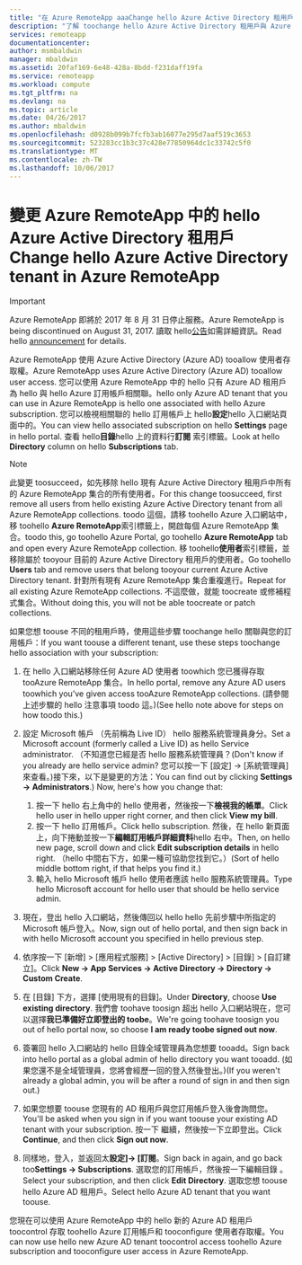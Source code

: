 ```yaml
---
title: "在 Azure RemoteApp aaaChange hello Azure Active Directory 租用戶 |Microsoft 文件"
description: "了解 toochange hello Azure Active Directory 租用戶與 Azure RemoteApp 的相關聯"
services: remoteapp
documentationcenter: 
author: msmbaldwin
manager: mbaldwin
ms.assetid: 20faf169-6e48-428a-8bdd-f231daff19fa
ms.service: remoteapp
ms.workload: compute
ms.tgt_pltfrm: na
ms.devlang: na
ms.topic: article
ms.date: 04/26/2017
ms.author: mbaldwin
ms.openlocfilehash: d0928b099b7fcfb3ab16077e295d7aaf519c3653
ms.sourcegitcommit: 523283cc1b3c37c428e77850964dc1c33742c5f0
ms.translationtype: MT
ms.contentlocale: zh-TW
ms.lasthandoff: 10/06/2017
---
```

# <a name="change-hello-azure-active-directory-tenant-in-azure-remoteapp"></a><span data-ttu-id="87eb9-103">變更 Azure RemoteApp 中的 hello Azure Active Directory 租用戶</span><span class="sxs-lookup"><span data-stu-id="87eb9-103">Change hello Azure Active Directory tenant in Azure RemoteApp</span></span>
> [!IMPORTANT]
> <span data-ttu-id="87eb9-104">Azure RemoteApp 即將於 2017 年 8 月 31 日停止服務。</span><span class="sxs-lookup"><span data-stu-id="87eb9-104">Azure RemoteApp is being discontinued on August 31, 2017.</span></span> <span data-ttu-id="87eb9-105">讀取 hello[公告](https://go.microsoft.com/fwlink/?linkid=821148)如需詳細資訊。</span><span class="sxs-lookup"><span data-stu-id="87eb9-105">Read hello [announcement](https://go.microsoft.com/fwlink/?linkid=821148) for details.</span></span>
> 
> 

<span data-ttu-id="87eb9-106">Azure RemoteApp 使用 Azure Active Directory (Azure AD) tooallow 使用者存取權。</span><span class="sxs-lookup"><span data-stu-id="87eb9-106">Azure RemoteApp uses Azure Active Directory (Azure AD) tooallow user access.</span></span> <span data-ttu-id="87eb9-107">您可以使用 Azure RemoteApp 中的 hello 只有 Azure AD 租用戶為 hello 與 hello Azure 訂用帳戶相關聯。</span><span class="sxs-lookup"><span data-stu-id="87eb9-107">hello only Azure AD tenant that you can use in Azure RemoteApp is hello one associated with hello Azure subscription.</span></span> <span data-ttu-id="87eb9-108">您可以檢視相關聯的 hello 訂用帳戶上 hello**設定**hello 入口網站頁面中的。</span><span class="sxs-lookup"><span data-stu-id="87eb9-108">You can view hello associated subscription on hello **Settings** page in hello portal.</span></span> <span data-ttu-id="87eb9-109">查看 hello**目錄**hello 上的資料行**訂閱** 索引標籤。</span><span class="sxs-lookup"><span data-stu-id="87eb9-109">Look at hello **Directory** column on hello **Subscriptions** tab.</span></span>

> [!NOTE]
> <span data-ttu-id="87eb9-110">此變更 toosucceed，如先移除 hello 現有 Azure Active Directory 租用戶中所有的 Azure RemoteApp 集合的所有使用者。</span><span class="sxs-lookup"><span data-stu-id="87eb9-110">For this change toosucceed, first remove all users from hello existing Azure Active Directory tenant from all Azure RemoteApp collections.</span></span> <span data-ttu-id="87eb9-111">toodo 這個，請移 toohello Azure 入口網站中，移 toohello **Azure RemoteApp**索引標籤上，開啟每個 Azure RemoteApp 集合。</span><span class="sxs-lookup"><span data-stu-id="87eb9-111">toodo this, go toohello Azure Portal, go toohello **Azure RemoteApp** tab and open every Azure RemoteApp collection.</span></span> <span data-ttu-id="87eb9-112">移 toohello**使用者**索引標籤，並移除屬於 tooyour 目前的 Azure Active Directory 租用戶的使用者。</span><span class="sxs-lookup"><span data-stu-id="87eb9-112">Go toohello **Users** tab and remove users that belong tooyour current Azure Active Directory tenant.</span></span> <span data-ttu-id="87eb9-113">針對所有現有 Azure RemoteApp 集合重複進行。</span><span class="sxs-lookup"><span data-stu-id="87eb9-113">Repeat for all existing Azure RemoteApp collections.</span></span> <span data-ttu-id="87eb9-114">不這麼做，就能 toocreate 或修補程式集合。</span><span class="sxs-lookup"><span data-stu-id="87eb9-114">Without doing this, you will not be able toocreate or patch collections.</span></span>
> 
> 

<span data-ttu-id="87eb9-115">如果您想 toouse 不同的租用戶時，使用這些步驟 toochange hello 關聯與您的訂用帳戶：</span><span class="sxs-lookup"><span data-stu-id="87eb9-115">If you want toouse a different tenant, use these steps toochange hello association with your subscription:</span></span>

1. <span data-ttu-id="87eb9-116">在 hello 入口網站移除任何 Azure AD 使用者 toowhich 您已獲得存取 tooAzure RemoteApp 集合。</span><span class="sxs-lookup"><span data-stu-id="87eb9-116">In hello portal, remove any Azure AD users toowhich you’ve given access tooAzure RemoteApp collections.</span></span> <span data-ttu-id="87eb9-117">(請參閱上述步驟的 hello 注意事項 toodo 這。)</span><span class="sxs-lookup"><span data-stu-id="87eb9-117">(See hello note above for steps on how toodo this.)</span></span>
2. <span data-ttu-id="87eb9-118">設定 Microsoft 帳戶 （先前稱為 Live ID） hello 服務系統管理員身分。</span><span class="sxs-lookup"><span data-stu-id="87eb9-118">Set a Microsoft account (formerly called a Live ID) as hello Service administrator.</span></span> <span data-ttu-id="87eb9-119">（不知道您已經是否 hello 服務系統管理員？</span><span class="sxs-lookup"><span data-stu-id="87eb9-119">(Don't know if you already are hello service admin?</span></span> <span data-ttu-id="87eb9-120">您可以按一下 [設定] -> [系統管理員] 來查看。)接下來，以下是變更的方法：</span><span class="sxs-lookup"><span data-stu-id="87eb9-120">You can find out by clicking **Settings -> Administrators**.) Now, here's how you change that:</span></span>
   
   1. <span data-ttu-id="87eb9-121">按一下 hello 右上角中的 hello 使用者，然後按一下**檢視我的帳單**。</span><span class="sxs-lookup"><span data-stu-id="87eb9-121">Click hello user in hello upper right corner, and then click **View my bill**.</span></span>
   2. <span data-ttu-id="87eb9-122">按一下 hello 訂用帳戶。</span><span class="sxs-lookup"><span data-stu-id="87eb9-122">Click hello subscription.</span></span> <span data-ttu-id="87eb9-123">然後，在 hello 新頁面上，向下捲動並按一下**編輯訂用帳戶詳細資料**hello 右中。</span><span class="sxs-lookup"><span data-stu-id="87eb9-123">Then, on hello new page, scroll down and click **Edit subscription details** in hello right.</span></span> <span data-ttu-id="87eb9-124">（hello 中間右下方，如果一種可協助您找到它。）</span><span class="sxs-lookup"><span data-stu-id="87eb9-124">(Sort of hello middle bottom right, if that helps you find it.)</span></span>
   3. <span data-ttu-id="87eb9-125">輸入 hello Microsoft 帳戶 hello 使用者應該 hello 服務系統管理員。</span><span class="sxs-lookup"><span data-stu-id="87eb9-125">Type hello Microsoft account for hello user that should be hello service admin.</span></span>
3. <span data-ttu-id="87eb9-126">現在，登出 hello 入口網站，然後傳回以 hello hello 先前步驟中所指定的 Microsoft 帳戶登入。</span><span class="sxs-lookup"><span data-stu-id="87eb9-126">Now, sign out of hello portal, and then sign back in with hello Microsoft account you specified in hello previous step.</span></span>
4. <span data-ttu-id="87eb9-127">依序按一下 [新增] > [應用程式服務] > [Active Directory] > [目錄] > [自訂建立]。</span><span class="sxs-lookup"><span data-stu-id="87eb9-127">Click **New -> App Services -> Active Directory -> Directory -> Custom Create**.</span></span>
5. <span data-ttu-id="87eb9-128">在 [目錄] 下方，選擇 [使用現有的目錄]。</span><span class="sxs-lookup"><span data-stu-id="87eb9-128">Under **Directory**, choose **Use existing directory**.</span></span> <span data-ttu-id="87eb9-129">我們會 toohave toosign 超出 hello 入口網站現在，您可以選擇**我已準備好立即登出的 toobe**。</span><span class="sxs-lookup"><span data-stu-id="87eb9-129">We're going toohave toosign you out of hello portal now, so choose **I am ready toobe signed out now**.</span></span>
6. <span data-ttu-id="87eb9-130">簽署回 hello 入口網站的 hello 目錄全域管理員為您想要 tooadd。</span><span class="sxs-lookup"><span data-stu-id="87eb9-130">Sign back into hello portal as a global admin of hello directory you want tooadd.</span></span> <span data-ttu-id="87eb9-131">(如果您還不是全域管理員，您將會經歷一回的登入然後登出。)</span><span class="sxs-lookup"><span data-stu-id="87eb9-131">(If you weren't already a global admin, you will be after a round of sign in and then sign out.)</span></span>
7. <span data-ttu-id="87eb9-132">如果您想要 toouse 您現有的 AD 租用戶與您訂用帳戶登入後會詢問您。</span><span class="sxs-lookup"><span data-stu-id="87eb9-132">You'll be asked when you sign in if you want toouse your existing AD tenant with your subscription.</span></span> <span data-ttu-id="87eb9-133">按一下 繼續，然後按一下立即登出。</span><span class="sxs-lookup"><span data-stu-id="87eb9-133">Click **Continue**, and then click **Sign out now**.</span></span>
8. <span data-ttu-id="87eb9-134">同樣地，登入，並返回太**設定]-> [訂閱**。</span><span class="sxs-lookup"><span data-stu-id="87eb9-134">Sign back in again, and go back too**Settings -> Subscriptions**.</span></span> <span data-ttu-id="87eb9-135">選取您的訂用帳戶，然後按一下編輯目錄 。</span><span class="sxs-lookup"><span data-stu-id="87eb9-135">Select your subscription, and then click **Edit Directory**.</span></span> <span data-ttu-id="87eb9-136">選取您想 toouse hello Azure AD 租用戶。</span><span class="sxs-lookup"><span data-stu-id="87eb9-136">Select hello Azure AD tenant that you want toouse.</span></span>

<span data-ttu-id="87eb9-137">您現在可以使用 Azure RemoteApp 中的 hello 新的 Azure AD 租用戶 toocontrol 存取 toohello Azure 訂用帳戶和 tooconfigure 使用者存取權。</span><span class="sxs-lookup"><span data-stu-id="87eb9-137">You can now use hello new Azure AD tenant toocontrol access toohello Azure subscription and tooconfigure user access in Azure RemoteApp.</span></span>

